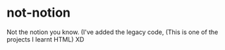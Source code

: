 # not-notion
Not the notion you know.
(I've added the legacy code, (This is one of the projects I learnt HTML) XD
